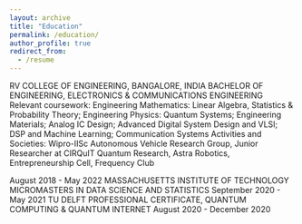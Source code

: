 ```yaml
---
layout: archive
title: "Education"
permalink: /education/
author_profile: true
redirect_from:
  - /resume
---
```


RV COLLEGE OF ENGINEERING, BANGALORE, INDIA
BACHELOR OF ENGINEERING, ELECTRONICS & COMMUNICATIONS ENGINEERING
Relevant coursework: Engineering Mathematics: Linear Algebra, Statistics & Probability Theory; Engineering Physics: Quantum Systems; Engineering Materials; Analog IC Design; Advanced Digital System Design and VLSI; DSP and Machine Learning; Communication Systems
Activities and Societies: Wipro-IISc Autonomous Vehicle Research Group, Junior Researcher at CIRQuIT Quantum Research, Astra Robotics, Entrepreneurship Cell, Frequency Club

August 2018 - May 2022
MASSACHUSETTS INSTITUTE OF TECHNOLOGY
MICROMASTERS IN DATA SCIENCE AND STATISTICS
September 2020 - May 2021
TU DELFT
PROFESSIONAL CERTIFICATE, QUANTUM COMPUTING & QUANTUM INTERNET
August 2020 - December 2020